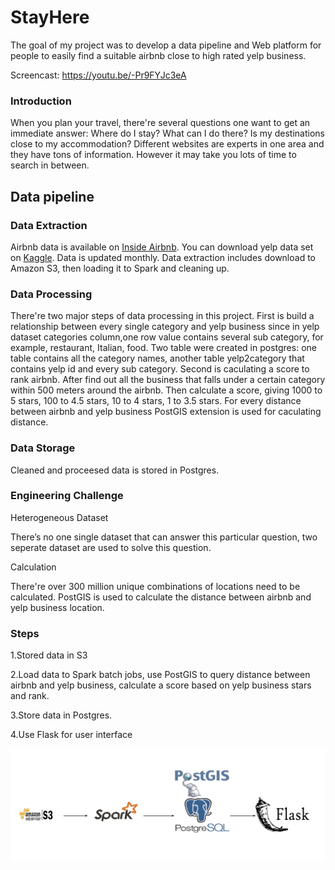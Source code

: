 # StayHere




The goal of my project was to develop a data pipeline and Web platform for people to easily find a suitable airbnb close to high rated yelp business.

Screencast: https://youtu.be/-Pr9FYJc3eA

### Introduction


When you plan your travel, there're several questions one want to get an immediate answer: Where do I stay? What can I do there? Is my destinations close to my accommodation? Different websites are experts in one area and they have tons of information. However it may take you lots of time to search in between. 

## Data pipeline




### Data Extraction

Airbnb data is available on [Inside Airbnb](http://insideairbnb.com/get-the-data.html). You can download yelp data set on [Kaggle](https://www.kaggle.com/yelp-dataset/yelp-dataset). Data is updated monthly. Data extraction includes download to Amazon S3, then loading it to Spark and cleaning up. 

### Data Processing
There're two major steps of data processing in this project. First is build a relationship between every single category and yelp business since in yelp dataset categories column,one row value contains several sub category, for example, restaurant, Italian, food. Two table were created in postgres: one table contains all the category names, another table yelp2category that contains yelp id and every sub category. Second is caculating a score to rank airbnb. After find out all the business that falls under a certain category within 500 meters around the airbnb. Then calculate a score, giving 1000 to 5 stars, 100 to 4.5 stars, 10 to 4 stars, 1 to 3.5 stars. For every distance between airbnb and yelp business PostGIS extension is used for caculating distance. 

### Data Storage

Cleaned and proceesed data is stored in Postgres.


### Engineering Challenge
Heterogeneous Dataset

There’s no one single dataset that can answer this particular question, two seperate dataset are used to solve this question. 

Calculation

There're over 300 million unique combinations of locations need to be calculated. PostGIS is used to calculate the distance between airbnb and yelp business location. 

### Steps

1.Stored data in S3

2.Load data to Spark batch jobs, use PostGIS to query distance between airbnb and yelp business, calculate a score based on yelp business stars and rank.

3.Store data in Postgres.

4.Use Flask for user interface

![project pipeline](./pipeline.png)
